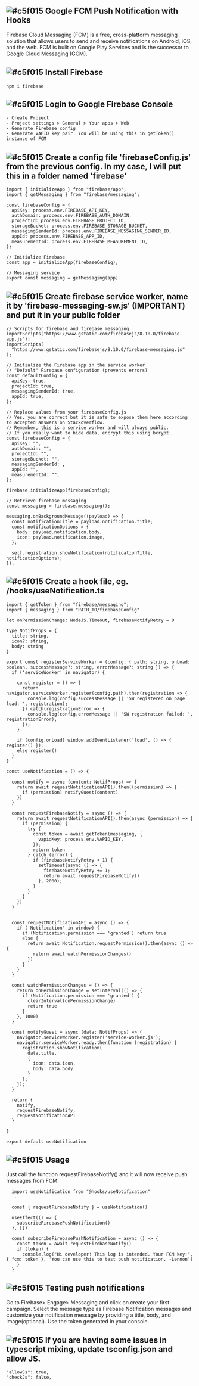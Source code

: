 ## ![#c5f015](https://placehold.co/15x15/c5f015/c5f015.png) Google FCM Push Notification with Hooks

Firebase Cloud Messaging (FCM) is a free, cross-platform messaging solution that allows users to send and receive notifications on Android, iOS, and the web.
FCM is built on Google Play Services and is the successor to Google Cloud Messaging (GCM).

## ![#c5f015](https://placehold.co/15x15/c5f015/c5f015.png) Install Firebase

    npm i firebase


  ## ![#c5f015](https://placehold.co/15x15/c5f015/c5f015.png) Login to Google Firebase Console
    - Create Project
    - Project settings > General > Your apps > Web 
    - Generate Firebase config
    - Generate VAPID key pair. You will be using this in getToken() instance of FCM

  ## ![#c5f015](https://placehold.co/15x15/c5f015/c5f015.png) Create a config file 'firebaseConfig.js' from the previous config. In my case, I will put this in a folder named 'firebase'
    import { initializeApp } from "firebase/app";
    import { getMessaging } from "firebase/messaging";
    
    const firebaseConfig = {
      apiKey: process.env.FIREBASE_API_KEY,
      authDomain: process.env.FIREBASE_AUTH_DOMAIN,
      projectId: process.env.FIREBASE_PROJECT_ID,
      storageBucket: process.env.FIREBASE_STORAGE_BUCKET,
      messagingSenderId: process.env.FIREBASE_MESSAGING_SENDER_ID,
      appId: process.env.FIREBASE_APP_ID,
      measurementId: process.env.FIREBASE_MEASUREMENT_ID,
    };
    
    // Initialize Firebase
    const app = initializeApp(firebaseConfig);
    
    // Messaging service
    export const messaging = getMessaging(app)


  ## ![#c5f015](https://placehold.co/15x15/c5f015/c5f015.png) Create firebase service worker, name it by 'firebase-messaging-sw.js' (IMPORTANT) and put it in your public folder

    // Scripts for firebase and firebase messaging
    importScripts("https://www.gstatic.com/firebasejs/8.10.0/firebase-app.js");
    importScripts(
      "https://www.gstatic.com/firebasejs/8.10.0/firebase-messaging.js"
    );
    
    // Initialize the Firebase app in the service worker
    // "Default" Firebase configuration (prevents errors)
    const defaultConfig = {
      apiKey: true,
      projectId: true,
      messagingSenderId: true,
      appId: true,
    };

    // Replace values from your firebaseConfig.js
    // Yes, you are correct but it is safe to expose them here according to accepted answers on Stackoverflow.
    // Remember, this is a service worker and will always public.
    // If you really want to hide data, encrypt this using bcrypt.
    const firebaseConfig = {
      apiKey: "",
      authDomain: "",
      projectId: "",
      storageBucket: "",
      messagingSenderId: ,
      appId: "",
      measurementId: "",
    };
    
    firebase.initializeApp(firebaseConfig);
    
    // Retrieve firebase messaging
    const messaging = firebase.messaging();
    
    messaging.onBackgroundMessage((payload) => {
      const notificationTitle = payload.notification.title;
      const notificationOptions = {
        body: payload.notification.body,
        icon: payload.notification.image,
      };
    
      self.registration.showNotification(notificationTitle, notificationOptions);
    });

  ## ![#c5f015](https://placehold.co/15x15/c5f015/c5f015.png) Create a hook file, eg. /hooks/useNotification.ts

    import { getToken } from "firebase/messaging";
    import { messaging } from "PATH_TO/firebaseConfig"
    
    let onPermissionChange: NodeJS.Timeout, firebaseNotifyRetry = 0
    
    type NotifProps = {
      title: string,
      icon?: string,
      body: string
    }
    
    export const registerServiceWorker = (config: { path: string, onLoad: boolean, successMessage?: string, errorMessage?: string }) => {
      if ('serviceWorker' in navigator) {
    
        const register = () => {
          return navigator.serviceWorker.register(config.path).then(registration => {
            console.log(config.successMessage || 'SW registered on page load: ', registration);
          }).catch(registrationError => {
            console.log(config.errorMessage || 'SW registration failed: ', registrationError);
          });
        }
    
        if (config.onLoad) window.addEventListener('load', () => { register() });
        else register()
      }
    }
    
    const useNotification = () => {
    
      const notify = async (content: NotifProps) => {
        return await requestNotificationAPI().then((permission) => {
          if (permission) notifyGuest(content)
        })
      }
    
      const requestFirebaseNotify = async () => {
        return await requestNotificationAPI().then(async (permission) => {
          if (permission) {
            try {
              const token = await getToken(messaging, {
                vapidKey: process.env.VAPID_KEY,
              });
              return token
            } catch (error) {
              if (firebaseNotifyRetry < 1) {
                setTimeout(async () => {
                  firebaseNotifyRetry += 1;
                  return await requestFirebaseNotify()
                }, 2000);
              }
            }
          }
        })
      }
    
    
      const requestNotificationAPI = async () => {
        if ('Notification' in window) {
          if (Notification.permission === 'granted') return true
          else {
            return await Notification.requestPermission().then(async () => {
              return await watchPermissionChanges()
            })
          }
        }
      }
    
      const watchPermissionChanges = () => {
        return onPermissionChange = setInterval(() => {
          if (Notification.permission === 'granted') {
            clearInterval(onPermissionChange)
            return true
          }
        }, 1000)
      }
    
      const notifyGuest = async (data: NotifProps) => {
        navigator.serviceWorker.register('service-worker.js');
        navigator.serviceWorker.ready.then(function (registration) {
          registration.showNotification(
            data.title,
            {
              icon: data.icon,
              body: data.body
            }
          );
        });
      }
    
      return {
        notify,
        requestFirebaseNotify,
        requestNotificationAPI
      }
    
    }
    
    export default useNotification


  ## ![#c5f015](https://placehold.co/15x15/c5f015/c5f015.png) Usage
  Just call the function requestFirebaseNotify() and it will now receive push messages from FCM.

      import useNotification from "@hooks/useNotification"
      ...
    
      const { requestFirebaseNotify } = useNotification()
    
      useEffect(() => {
        subscribeFirebasePushNotification()
      }, [])
    
      const subscribeFirebasePushNotification = async () => {
        const token = await requestFirebaseNotify()
        if (token) {
          console.log("Hi developer! This log is intended. Your FCM key:", { fcm: token }, 'You can use this to test push notification. -Lennon')
        }
      }


  ## ![#c5f015](https://placehold.co/15x15/c5f015/c5f015.png) Testing push notifications
  Go to Firebase> Engage> Messaging and click on create your first campaign. Select the message type as Firebase Notification messages and customize your notification message by providing a title, body, and image(optional).
  Use the token generated in your console. 
  
  ## ![#c5f015](https://placehold.co/15x15/c5f015/c5f015.png) If you are having some issues in typescript mixing, update tsconfig.json and allow JS.

    "allowJs": true,
    "checkJs": false,
  
